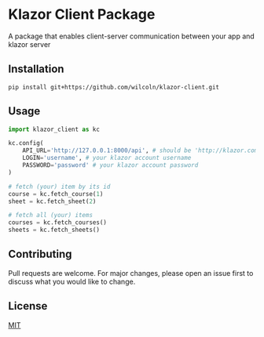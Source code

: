 # Klazor Client Package

A package that enables client-server communication between your app and klazor server

## Installation
```
pip install git+https://github.com/wilcoln/klazor-client.git
```
## Usage

```python
import klazor_client as kc

kc.config(
    API_URL='http://127.0.0.1:8000/api', # should be 'http://klazor.com/api'
    LOGIN='username', # your klazor account username
    PASSWORD='password' # your klazor account password
)

# fetch (your) item by its id
course = kc.fetch_course(1)
sheet = kc.fetch_sheet(2)

# fetch all (your) items 
courses = kc.fetch_courses()
sheets = kc.fetch_sheets()
```
## Contributing
Pull requests are welcome. For major changes, please open an issue first to discuss what you would like to change.

## License
[MIT](https://github.com/wilcoln/klazor-client/blob/master/LICENSE)
